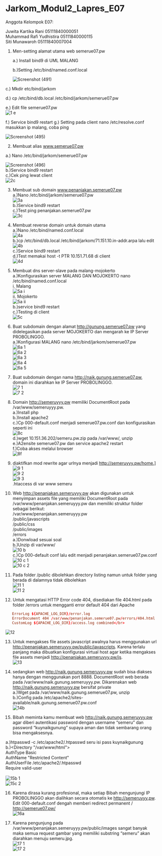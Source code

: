 # Jarkom_Modul2_Lapres_E07
Anggota Kelompok E07:

Juwita Kartika Rani		05111840000051</br>
Muhammad Rafi Yudhistira    05111840000115</br> 
Siti Munawaroh  		 05111840007004</br>


1. Men-setting alamat utama web semerue07.pw

   a.) Install bind9 di UML MALANG
   
   b.)Setting /etc/bind/named.conf.local

   ![Screenshot (491)](https://user-images.githubusercontent.com/58022238/98759829-7701ae00-2404-11eb-9d40-4e6aff875fe8.png)

  c.) Mkdir etc/bind/jarkom
  
  d.) cp /etc/bind/db.local /etc/bind/jarkom/semerue07.pw
  
  e.) Edit file semerue07.pw
  </br>![1 e](https://user-images.githubusercontent.com/56763570/98809113-edd18380-23d1-11eb-8af6-b85fd083a66c.png)</br>
  
  f.) Service bind9 restart
  g.) Setting pada client nano /etc/resolve.conf masukkan ip malang, coba ping
  
   ![Screenshot (495)](https://user-images.githubusercontent.com/58022238/98761276-ac5bcb00-2407-11eb-8338-889d5f03e8f0.png)

  
 2. Membuat alias www.semerue07.pw
 
   a.) Nano /etc/bind/jarkom/semerue07.pw

   ![Screenshot (496)](https://user-images.githubusercontent.com/58022238/98761287-b251ac00-2407-11eb-8493-430b5ecb3fc8.png)</br>
   b.)Service bind9 restart</br>
   c.)Cek ping lewat client</br>
   ![2c](https://user-images.githubusercontent.com/56763570/98809428-60426380-23d2-11eb-895d-000270af912f.png)</br>
   
 3. Membuat sub domain www.penanjakan.semerue07.pw</br>
   a.)Nano /etc/bind/jarkom/semerue07.pw </br>
   ![3a](https://user-images.githubusercontent.com/56763570/98809718-e3fc5000-23d2-11eb-8a95-8add45a6fb94.png)</br>
   b.)Service bind9 restart</br>
   c.)Test ping penanjakan.semerue07.pw</br>
   ![3c](https://user-images.githubusercontent.com/56763570/98809734-eced2180-23d2-11eb-85ad-fcd4de62b934.png)</br>
   
4. Membuat reverse domain untuk domain utama</br>
   a.)Nano /etc/bind/named.conf.local</br>
   ![4a](https://user-images.githubusercontent.com/56763570/98810453-22463f00-23d4-11eb-8617-1d4b982af0d2.png)</br>
   b.)cp /etc/bind/db.local /etc/bind/jarkom/71.151.10.in-addr.arpa lalu edit</br>
   ![4b](https://user-images.githubusercontent.com/56763570/98810477-2b371080-23d4-11eb-98f0-219f1868b849.png)</br>
   c.)Service bind9 restart</br>
   d.)Test memakai host -t PTR 10.151.71.68 di client</br>
   ![4d](https://user-images.githubusercontent.com/56763570/98810633-5cafdc00-23d4-11eb-8cfb-043665ff4126.png)</br>
   
5. Membuat dns server-slave  pada malang-mojokerto</br>
   a.)Konfigurasikan server MALANG DAN MOJOKERTO nano /etc/bind/named.conf.local</br>
      i. Malang</br>
      ![5a i](https://user-images.githubusercontent.com/56763570/98810832-a4366800-23d4-11eb-89a2-0724d4b37ac9.png)</br>
      ii. Mojokerto</br>
      ![5a ii](https://user-images.githubusercontent.com/56763570/98810965-e495e600-23d4-11eb-8b1e-2fc0f260311a.png)</br>
   b.)service bind9 restart</br>
   c.)Testing di client</br>
   ![5c](https://user-images.githubusercontent.com/56763570/98811204-4c4c3100-23d5-11eb-89b9-0e1bc8b400a0.png)</br>
   
6. Buat subdomain dengan alamat http://gunung.semerue07.pw yang didelegasikan pada server MOJOKERTO dan mengarah ke IP Server PROBOLINGGO. </br>
   a.)Konfigurasi MALANG nano /etc/bind/jarkom/semerue07.pw</br>
   ![6a 1](https://user-images.githubusercontent.com/56763570/98811531-dbf1df80-23d5-11eb-943d-c72b18fe3ced.png)</br>
   ![6a 2](https://user-images.githubusercontent.com/56763570/98811545-de543980-23d5-11eb-86a8-4ee055a5781a.png)</br>
   ![6a 3](https://user-images.githubusercontent.com/56763570/98811551-e01dfd00-23d5-11eb-9a55-03d0c96b204c.png)</br>
   ![6a 4](https://user-images.githubusercontent.com/56763570/98811556-e2805700-23d5-11eb-9871-757b81bf17a8.png)</br>
   ![6a 5](https://user-images.githubusercontent.com/56763570/98811562-e44a1a80-23d5-11eb-819c-f6886e117093.png)</br>
   
7. Buat subdomain dengan nama http://naik.gunung.semerue07.pw, domain ini diarahkan ke IP Server PROBOLINGGO.</br>
   ![7 1](https://user-images.githubusercontent.com/56763570/98812198-e82a6c80-23d6-11eb-9962-feab3e170091.png)</br>
   ![7 2](https://user-images.githubusercontent.com/56763570/98812183-df399b00-23d6-11eb-8fcd-7ea77d32a1ba.png)</br>
   
8. Domain http://semeruyyy.pw memiliki DocumentRoot pada /var/www/semeruyyy.pw.</br>
   a.)Install php</br>
   b.)Install apache2</br>
   c.)Cp 000-default.conf menjadi semerue07.pw.conf dan konfigurasikan seperti ini</br>
   ![8c](https://user-images.githubusercontent.com/56763570/98812639-b49c1200-23d7-11eb-9058-a6af17c48ada.png)</br>
   d.)wget 10.151.36.202/semeru.pw.zip pada /var/www/, unzip</br>
   e.)A2ensite semerue07.pw dan service apache2 restart</br>
   f.)Coba akses melalui browser</br>
   ![8f](https://user-images.githubusercontent.com/56763570/98812665-bcf44d00-23d7-11eb-8511-19719849a741.png)</br>
   
9. diaktifkan mod rewrite agar urlnya menjadi http://semeruyyy.pw/home.]</br>
   ![9 1](https://user-images.githubusercontent.com/56763570/98812873-27a58880-23d8-11eb-80ea-5a3b4c22339f.png)</br>
   ![9 2](https://user-images.githubusercontent.com/56763570/98812875-28d6b580-23d8-11eb-8c89-7e2abd666a84.png)</br>
   ![9 3](https://user-images.githubusercontent.com/56763570/98812881-2a07e280-23d8-11eb-8996-beb940776181.png)</br>
   .htaccess di var www semeru</br>

10. Web http://penanjakan.semeruyyy.pw akan digunakan untuk menyimpan assets file yang memiliki DocumentRoot pada /var/www/penanjakan.semeruyyy.pw dan memiliki struktur folder sebagai berikut:</br>
   /var/www/penanjakan.semeruyyy.pw </br>
   /public/javascripts </br>
   /public/css </br>
   /public/images </br>
   /errors</br>
   a.)Donwload sesuai soal</br>
   b.)Unzip di var/www/</br>
      ![10 b](https://user-images.githubusercontent.com/56763570/98813503-1d37be80-23d9-11eb-8d23-b4ef01751004.png)</br>
   c.)Cp 000-default conf lalu edit menjadi penanjakan.semerue07.pw.conf </br>
      ![10 c 1](https://user-images.githubusercontent.com/56763570/98813531-29238080-23d9-11eb-8edc-d089af7133d2.png)</br>
      ![10 c 2](https://user-images.githubusercontent.com/56763570/98813537-2aed4400-23d9-11eb-91e5-6cff06f6d418.png)</br>
      
11. Pada folder /public dibolehkan directory listing namun untuk folder yang berada di dalamnya tidak dibolehkan</br>
    ![11 1](https://user-images.githubusercontent.com/56763570/98813705-7d2e6500-23d9-11eb-8158-4ead2407d0af.png)</br>
   ![11 2](https://user-images.githubusercontent.com/56763570/98813709-7ef82880-23d9-11eb-9680-99343f090098.png)</br>
   
12. Untuk mengatasi HTTP Error code 404, disediakan file 404.html pada folder /errors untuk mengganti error default 404 dari Apache</br>
   ```conf
      ErrorLog ${APACHE_LOG_DIR}/error.log
      ErrorDocument 404 /var/www/penanjakan.semerue07.pw/errors/404.html
      CustomLog ${APACHE_LOG_DIR}/access.log combined</br>
   ```
   ![12](https://user-images.githubusercontent.com/56763570/98813855-b7980200-23d9-11eb-862c-399b79f6caad.png)</br>

13. Untuk mengakses file assets javascript awalnya harus menggunakan url http://penanjakan.semeruyyy.pw/public/javascripts. Karena terlalu panjang maka dibuatkan konfigurasi virtual host agar ketika mengakses file assets menjadi http://penanjakan.semeruyyy.pw/js. </br>
   ![13](https://user-images.githubusercontent.com/56763570/98814271-4b69ce00-23da-11eb-9b85-77fa0a3e183f.png)</br>
   
14. sedangkan web http://naik.gunung.semeruyyy.pw sudah bisa diakses hanya dengan menggunakan port 8888. DocumentRoot web berada pada /var/www/naik.gunung.semeruyyy.pw. Dikarenakan web http://naik.gunung.semeruyyy.pw bersifat private</br>
   a.)Wget pada /var/www/naik.gunung.semerue07.pw, unzip</br>
   b.)Config pada /etc/apache2/sites-available/naik.gunung.semerue07.pw.conf</br>
   ![14b](https://user-images.githubusercontent.com/56763570/98814406-794f1280-23da-11eb-8c87-892472149994.png)</br>
   
15. Bibah meminta kamu membuat web http://naik.gunung.semeruyyy.pw agar diberi autentikasi password dengan username “semeru” dan password “kuynaikgunung” supaya aman dan tidak sembarang orang bisa mengaksesnya. </br>

   a.)htpasswd -c /etc/apache2/.htpasswd seru isi pass kuynaikgunung</br>
   b.)<Directory "/var/www/html"></br>
         AuthType Basic</br>
         AuthName "Restricted Content"</br>
         AuthUserFile /etc/apache2/.htpasswd</br>
         Require valid-user</br>
      </Directory></br>
      ![15b 1](https://user-images.githubusercontent.com/56763570/98814609-bfa47180-23da-11eb-9da1-4cb40a597a36.png)</br>
      ![15c 2](https://user-images.githubusercontent.com/56763570/98814612-c16e3500-23da-11eb-94cf-6f5fbb5d195d.png)</br>
  
16. Karena dirasa kurang profesional, maka setiap Bibah mengunjungi IP PROBOLINGGO akan dialihkan secara otomatis ke http://semeruyyy.pw. 
    Edit 000-default.conf dengah memberi redirect permanent / http://semerue07.pw/</br>
    ![16a](https://user-images.githubusercontent.com/56763570/98814722-ef537980-23da-11eb-9d3a-d3f114902327.png)</br>
   
17. Karena pengunjung pada /var/www/penanjakan.semeruyyy.pw/public/images sangat banyak maka semua request gambar yang memiliki substring “semeru” akan diarahkan menuju semeru.jpg.</br>
   ![17 1](https://user-images.githubusercontent.com/56763570/98814866-2aee4380-23db-11eb-95f8-3b4a66f38d8e.png)</br>
   ![17 2](https://user-images.githubusercontent.com/56763570/98814873-2d509d80-23db-11eb-94ad-cd229dd9e937.png)</br>












   
   
   




  
